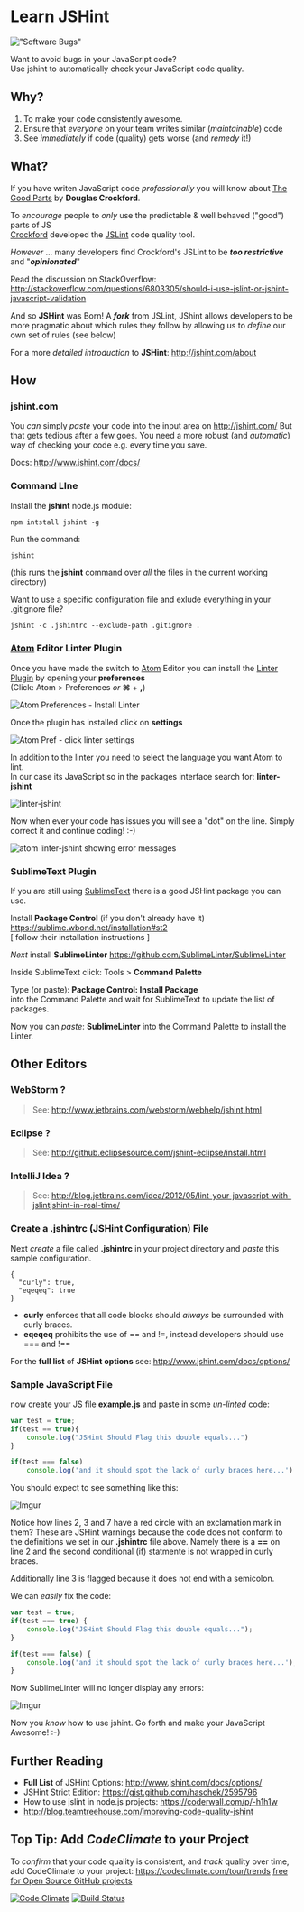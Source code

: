Learn JSHint
============

!["Software Bugs"](http://dilbert.com/dyn/str_strip/000000000/00000000/0000000/000000/80000/4000/500/84511/84511.strip.sunday.gif "Software Bugs")

Want to avoid bugs in your JavaScript code? <br />
Use jshint to automatically check your JavaScript code quality.

## Why?

1. To make your code consistently awesome.
2. Ensure that *everyone* on your team writes similar (*maintainable*) code
3. See *immediately* if code (quality) gets worse (and *remedy* it!)

## What?

If you have writen JavaScript code *professionally* you will know about
[The Good Parts](http://javascript.crockford.com/) by **Douglas Crockford**.

To *encourage* people to *only* use the predictable & well behaved ("good")
parts of JS <br />
[Crockford](https://github.com/douglascrockford) developed the
[JSLint](http://www.jslint.com/) code quality tool.

*However* ... many developers find Crockford's JSLint to be
***too restrictive*** and "***opinionated***"

Read the discussion on StackOverflow: <br />
http://stackoverflow.com/questions/6803305/should-i-use-jslint-or-jshint-javascript-validation

And so **JSHint** was Born! A ***fork*** from JSLint, JShint allows developers
to be more pragmatic about which rules they follow by allowing us to
*define* our own set of rules (see below)

For a more *detailed introduction* to **JSHint**: http://jshint.com/about


## How

### jshint.com

You *can* simply *paste* your code into the input area on http://jshint.com/
But that gets tedious after a few goes. You need a more robust (and
*automatic*) way of checking your code e.g. every time you save.

Docs: http://www.jshint.com/docs/

### Command LIne

Install the **jshint** node.js module:
```
npm intstall jshint -g
```

Run the command:

```sh
jshint
```
(this runs the **jshint** command over *all* the files in the current working directory)


Want to use a specific configuration file and exlude everything in your .gitignore file?
```
jshint -c .jshintrc --exclude-path .gitignore .
```



### [Atom](https://atom.io) Editor Linter Plugin

Once you have made the switch to [Atom](https://atom.io) Editor you can
install the [Linter Plugin](https://atom.io/packages/linter) by opening your
**preferences** <br/> (Click: Atom > Preferences *or* **&#x2318;** + **,**)

![Atom Preferences - Install Linter](http://i.imgur.com/FKGVciq.png)

Once the plugin has installed click on **settings**

![Atom Pref - click linter settings](http://i.imgur.com/ED2Jnyo.png)

In addition to the linter you need to select the language you want
Atom to lint. <br />
In our case its JavaScript so in the packages interface search for:
**linter-jshint**

![linter-jshint](http://i.imgur.com/YEO2CJa.png)

Now when ever your code has issues you will see a "dot" on the line.
Simply correct it and continue coding! :-)

![atom linter-jshint showing error messages](http://i.imgur.com/I5qJquA.png)


### SublimeText Plugin

If you are still using [SublimeText](http://www.sublimetext.com/)
there is a good JSHint package you can use.


Install **Package Control** (if you don't already have it)
https://sublime.wbond.net/installation#st2 <br />
[ follow their installation instructions ]

*Next* install **SublimeLinter**
https://github.com/SublimeLinter/SublimeLinter

Inside SublimeText click: Tools > **Command Palette**

Type (or paste): **Package Control: Install Package** <br />
into the Command Palette and wait for SublimeText
to update the list of packages.

Now you can *paste*: **SublimeLinter** into the
Command Palette to install the Linter.

## Other Editors

### WebStorm ?

> See: http://www.jetbrains.com/webstorm/webhelp/jshint.html

### Eclipse ?

> See: http://github.eclipsesource.com/jshint-eclipse/install.html

### IntelliJ Idea ?

> See: http://blog.jetbrains.com/idea/2012/05/lint-your-javascript-with-jslintjshint-in-real-time/




### Create a .jshintrc (JSHint Configuration) File

Next *create* a file called **.jshintrc** in your project directory
and *paste* this sample configuration.
```
{
  "curly": true,
  "eqeqeq": true
}
```
- **curly** enforces that all code blocks should *always* be
surrounded with curly braces.
- **eqeqeq** prohibits the use of == and !=,
instead developers should use === and !==

For the **full list** of **JSHint options** see:
http://www.jshint.com/docs/options/

### Sample JavaScript File

now create your JS file **example.js** and paste in some *un-linted* code:

```javascript
var test = true;
if(test == true){
	console.log("JSHint Should Flag this double equals...")
}

if(test === false)
	console.log('and it should spot the lack of curly braces here...')
```

You should expect to see something like this:

![Imgur](http://i.imgur.com/NE1fEDq.png "JSHint warnings on lines 2,3 & 7")

Notice how lines 2, 3 and 7 have a red circle with an exclamation mark in them?
These are JSHint warnings because the code does not conform to the definitions
we set in our **.jshintrc** file above. Namely there is a **==** on line 2
and the second conditional (if) statmente is not wrapped in curly braces.

Additionally line 3 is flagged because it does not end with a semicolon.

We can *easily* fix the code:

```javascript
var test = true;
if(test === true) {
	console.log("JSHint Should Flag this double equals...");
}

if(test === false) {
	console.log('and it should spot the lack of curly braces here...');
}
```

Now SublimeLinter will no longer display any errors:

![Imgur](http://i.imgur.com/HqqrTpo.png "no more jshint errors")

Now you *know* how to use jshint.
Go forth and make your JavaScript Awesome! :-)


## Further Reading

- **Full List** of JSHint Options: http://www.jshint.com/docs/options/
- JSHint Strict Edition: https://gist.github.com/haschek/2595796
- How to use jslint in node.js projects: https://coderwall.com/p/-h1h1w
- http://blog.teamtreehouse.com/improving-code-quality-jshint



## Top Tip: Add *CodeClimate* to your Project

To *confirm* that your code quality is consistent, and *track* quality over time,
add CodeClimate to your project: https://codeclimate.com/tour/trends
[free for Open Source GitHub projects](https://codeclimate.com/github/signup)

[![Code Climate](https://codeclimate.com/github/nelsonic/learn-jshint.png)](https://codeclimate.com/github/nelsonic/learn-jshint) [![Build Status](https://travis-ci.org/nelsonic/learn-jshint.svg?branch=master)](https://travis-ci.org/nelsonic/learn-jshint)
